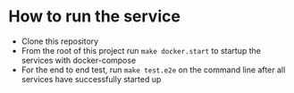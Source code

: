 # How to run the service
- Clone this repository
- From the root of this project run `make docker.start` to startup the services with docker-compose
- For the end to end test, run `make test.e2e` on the command line after all services have successfully started up